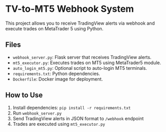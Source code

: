 # TV-to-MT5 Webhook System

This project allows you to receive TradingView alerts via webhook and execute trades on MetaTrader 5 using Python.

## Files
- `webhook_server.py`: Flask server that receives TradingView alerts.
- `mt5_executor.py`: Executes trades on MT5 using MetaTrader5 module.
- `auto_login_mt5.py`: Optional script to auto-login MT5 terminals.
- `requirements.txt`: Python dependencies.
- `Dockerfile`: Docker image for deployment.

## How to Use
1. Install dependencies: `pip install -r requirements.txt`
2. Run `webhook_server.py`
3. Send TradingView alerts in JSON format to `/webhook` endpoint
4. Trades are executed using `mt5_executor.py`
